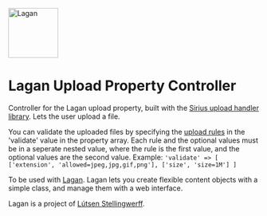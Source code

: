 [<img src="https://cdn.rawgit.com/lutsen/lagan/master/lagan-logo.svg" width="100" alt="Lagan">](https://github.com/lutsen/lagan)

Lagan Upload Property Controller
================================

Controller for the Lagan upload property, built with the [Sirius upload handler library](https://github.com/siriusphp/upload). Lets the user upload a file.

You can validate the uploaded files by specifying the [upload rules](http://www.sirius.ro/php/sirius/upload/validation_rules.html) in the 'validate' value in the property array. Each rule and the optional values must be in a seperate nested value, where the rule is the first value, and the optional values are the second value. Example: `'validate' => [ ['extension', 'allowed=jpeg,jpg,gif,png'], ['size', 'size=1M'] ]`

To be used with [Lagan](https://github.com/lutsen/lagan). Lagan lets you create flexible content objects with a simple class, and manage them with a web interface.

Lagan is a project of [Lútsen Stellingwerff](http://lutsen.net/).